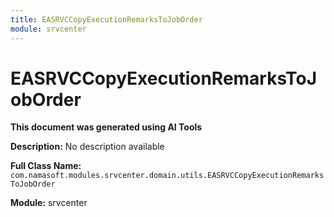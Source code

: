 ```yaml
---
title: EASRVCCopyExecutionRemarksToJobOrder
module: srvcenter
---
```



<div class='entity-flows'>

# EASRVCCopyExecutionRemarksToJobOrder

**This document was generated using AI Tools**

**Description:** No description available

**Full Class Name:** `com.namasoft.modules.srvcenter.domain.utils.EASRVCCopyExecutionRemarksToJobOrder`

**Module:** srvcenter


</div>

